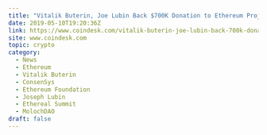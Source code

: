 ```yaml
---
title: "Vitalik Buterin, Joe Lubin Back $700K Donation to Ethereum Project MolochDAO"
date: 2019-05-10T19:20:36Z
link: https://www.coindesk.com/vitalik-buterin-joe-lubin-back-700k-donation-to-ethereum-project-molochdao?utm_medium=RSS&utm_source=hune
site: www.coindesk.com
topic: crypto
category:
  - News
  - Ethereum
  - Vitalik Buterin
  - ConsenSys
  - Ethereum Foundation
  - Joseph Lubin
  - Ethereal Summit
  - MolochDAO
draft: false
---
```

